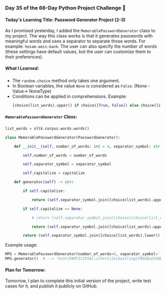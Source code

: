 ### Day 35 of the 66-Day Python Project Challenge 📅
#### Today's Learning Title: Password Generator Project (2-3)
As I promised yesterday, I added the `MemorablePasswordGenerator` class to my project. The way this class works is that it generates passwords with meaningful words and uses a separator to separate those words. For example: `hesam-amin-bank`. The user can also specify the number of words (these settings have default values, but the user can customize them to their preferences).

##### What I Learned:
- The `random.choice` method only takes one argument.
- In Boolean variables, the value `None` is considered as `False`. (None -Value-> NoneType)
- Conditions can be applied in comprehensions.
  Example:
  ```python
  [choice(list_words).upper() if choice([True, False]) else choice(list_words).lower() for _ in range(self.number_of_words)]
  ```

##### `MemorablePasswordGenerator` Class:
```python
list_words = nltk.corpus.words.words()

class MemorablePasswordGenerator(PasswordGenerator):

    def __init__(self, number_of_words: int = 4, separator_symbol: str = '-', capitalize: bool = None):

        self.number_of_words = number_of_words

        self.separator_symbol = separator_symbol

        self.capitalize = capitalize

    def generator(self) -> str:

        if self.capitalize:

            return (self.separator_symbol.join([choice(list_words).upper() for _ in range(self.number_of_words)]))

        if self.capitalize == None:

            # return (self.separator_symbol.join([choice([choice(list_words), choice(list_words).upper()]) for _ in range(self.number_of_words)]))

            return (self.separator_symbol.join([choice(list_words).upper() if choice([True, False]) else choice(list_words).lower() for _ in range(self.number_of_words)]))

        return (self.separator_symbol.join([choice(list_words).lower() for _ in range(self.number_of_words)]))
```

Example usage:
```python
MPG = MemorablePasswordGenerator(number_of_words=5, separator_symbol=',', capitalize=None)
MPG.generator()  # --> 'hint|PARTICIPIAL|infertile|bustling|FRAUDLESSNESS'
```

#### Plan for Tomorrow:
Tomorrow, I plan to complete this initial version of the project, write test cases for it, and publish it publicly on GitHub.
